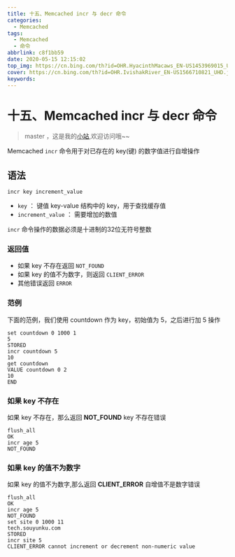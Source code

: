 ```yaml
---
title: 十五、Memcached incr 与 decr 命令
categories:
  - Memcached
tags:
  - Memcached
  - 命令
abbrlink: c8f1bb59
date: 2020-05-15 12:15:02
top_img: https://cn.bing.com/th?id=OHR.HyacinthMacaws_EN-US1453969015_UHD.jpg
cover: https://cn.bing.com/th?id=OHR.IvishakRiver_EN-US1566710821_UHD.jpg
keywords:   
---
```

# 十五、Memcached incr 与 decr 命令
> master ，这是我的[小站](https://www.tryrun.top),欢迎访问哦~~

Memcached `incr` 命令用于对已存在的 key(键) 的数字值进行自增操作

## 语法

```
incr key increment_value
```

- `key` ： 键值 key-value 结构中的 key，用于查找缓存值
- `increment_value` ： 需要增加的数值

`incr` 命令操作的数据必须是十进制的32位无符号整数

### 返回值

- 如果 key 不存在返回 `NOT_FOUND`
- 如果 key 的值不为数字，则返回 `CLIENT_ERROR`
- 其他错误返回 `ERROR`

### 范例

下面的范例，我们使用 countdown 作为 key，初始值为 5，之后进行加 5 操作

```
set countdown 0 1000 1
5
STORED
incr countdown 5
10
get countdown
VALUE countdown 0 2
10
END
```

### 如果 key 不存在

如果 key 不存在，那么返回 **NOT_FOUND** key 不存在错误

```
flush_all
OK
incr age 5
NOT_FOUND
```

### 如果 key 的值不为数字

如果 key 的值不为数字,那么返回 **CLIENT_ERROR** 自增值不是数字错误

```
flush_all
OK
incr age 5
NOT_FOUND
set site 0 1000 11
tech.souyunku.com
STORED
incr site 5
CLIENT_ERROR cannot increment or decrement non-numeric value
```